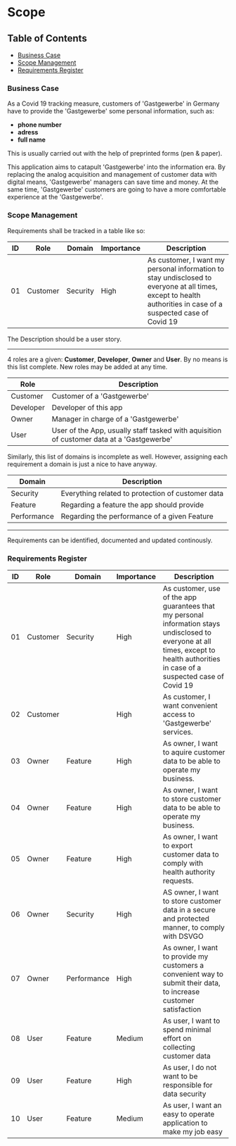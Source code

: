 # Scope <!-- omit in toc -->

## Table of Contents <!-- omit in toc -->

- [Business Case](#business-case)
- [Scope Management](#scope-management)
- [Requirements Register](#requirements-register)

### Business Case

As a Covid 19 tracking measure, customers of 'Gastgewerbe' in Germany have to provide the 'Gastgewerbe' some personal information, such as:

- **phone number**
- **adress**
- **full name**

This is usually carried out with the help of preprinted forms (pen & paper).

This application aims to catapult 'Gastgewerbe' into the information era. By replacing the analog acquisition and management of customer data with digital means, 'Gastgewerbe' managers can save time and money. At the same time, 'Gastgewerbe' customers are going to have a more comfortable experience at the 'Gastgewerbe'.

### Scope Management

Requirements shall be tracked in a table like so:

| ID  | Role     | Domain   | Importance | Description                                                                                                                                                    |
| --- | -------- | -------- | ---------- | -------------------------------------------------------------------------------------------------------------------------------------------------------------- |
| 01  | Customer | Security | High       | As customer, I want my personal information to stay undisclosed to everyone at all times, except to health authorities in case of a suspected case of Covid 19 |

The Description should be a user story.

---

4 roles are a given: **Customer**, **Developer**, **Owner** and **User**. By no means is this list complete. New roles may be added at any time.

| Role      | Description                                                                               |
| --------- | ----------------------------------------------------------------------------------------- |
| Customer  | Customer of a 'Gastgewerbe'                                                               |
| Developer | Developer of this app                                                                     |
| Owner     | Manager in charge of a 'Gastgewerbe'                                                      |
| User      | User of the App, usually staff tasked with aquisition of customer data at a 'Gastgewerbe' |

Similarly, this list of domains is incomplete as well. However, assigning each requirement a domain is just a nice to have anyway.

| Domain      | Description                                       |
| ----------- | ------------------------------------------------- |
| Security    | Everything related to protection of customer data |
| Feature     | Regarding a feature the app should provide        |
| Performance | Regarding the performance of a given Feature      |

---

Requirements can be identified, documented and updated continously.

### Requirements Register

| ID  | Role     | Domain      | Importance | Description                                                                                                                                                                          |
| --- | -------- | ----------- | ---------- | ------------------------------------------------------------------------------------------------------------------------------------------------------------------------------------ |
| 01  | Customer | Security    | High       | As customer, use of the app guarantees that my personal information stays undisclosed to everyone at all times, except to health authorities in case of a suspected case of Covid 19 |
| 02  | Customer |             | High       | As customer, I want convenient access to 'Gastgewerbe' services.                                                                                                                     |
| 03  | Owner    | Feature     | High       | As owner, I want to aquire customer data to be able to operate my business.                                                                                                          |
| 04  | Owner    | Feature     | High       | As owner, I want to store customer data to be able to operate my business.                                                                                                           |
| 05  | Owner    | Feature     | High       | As owner, I want to export customer data to comply with health authority requests.                                                                                                   |
| 06  | Owner    | Security    | High       | AS owner, I want to store customer data in a secure and protected manner, to comply with DSVGO                                                                                       |
| 07  | Owner    | Performance | High       | As owner, I want to provide my customers a convenient way to submit their data, to increase customer satisfaction                                                                    |
| 08  | User     | Feature     | Medium     | As user, I want to spend minimal effort on collecting customer data                                                                                                                  |
| 09  | User     | Feature     | High       | As user, I do not want to be responsible for data security                                                                                                                           |
| 10  | User     | Feature     | Medium     | As user, I want an easy to operate application to make my job easy                                                                                                                   |

